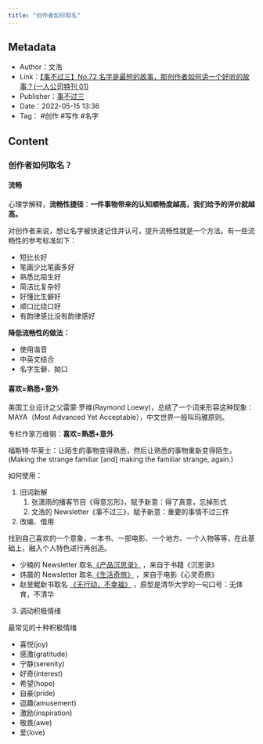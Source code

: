 ```yaml
---
title: "创作者如何取名"
---
```

## Metadata
- Author：文浩
- Link：[【事不过三】No.72 名字是最短的故事，那创作者如何讲一个好听的故事？(一人公司特刊 01) ](https://via.zhubai.love/posts/2131103449796943872)
- Publisher：[事不过三](https://via.zhubai.love)
- Date：2022-05-15 13:36
- Tag： #创作 #写作 #名字
## Content
### 创作者如何取名？
#### 流畅
心理学解释，**流畅性捷径**：**一件事物带来的认知顺畅度越高，我们给予的评价就越高。**

对创作者来说，想让名字被快速记住并认可，提升流畅性就是一个方法。有一些流畅性的参考标准如下：

- 短比长好
- 笔画少比笔画多好
- 熟悉比陌生好
- 简洁比复杂好
- 好懂比生僻好
- 顺口比绕口好
- 有韵律感比没有韵律感好

**降低流畅性的做法：**

- 使用谐音
- 中英文结合
- 名字生僻、拗口
#### 喜欢=熟悉+意外
美国工业设计之父雷蒙·罗维(Raymond Loewy)，总结了一个词来形容这种现象：MAYA（Most Advanced Yet Acceptable），中文世界一般叫玛雅原则。

专栏作家万维钢：**喜欢=熟悉+意外**

福斯特·华莱士：让陌生的事物变得熟悉，然后让熟悉的事物重新变得陌生。(Making the strange familiar [and] making the familiar strange, again.)

如何使用：

1. 旧词新解
	 1. 张潇雨的播客节目《得意忘形》，赋予新意：得了真意，忘掉形式
	 2. 文浩的 Newsletter《事不过三》，赋予新意：重要的事情不过三件
2. 改编、借用

找到自己喜欢的一个意象，一本书、一部电影、一个地方、一个人物等等，在此基础上，融入个人特色进行再创造。

- 少楠的 Newsletter 取名[《产品沉思录》](https://www.pmthinking.com/) ，来自于书籍《沉思录》
- 炜晨的 Newsletter 取名[《生活奇旅》](https://weichen.zhubai.love/) ，来自于电影《心灵奇旅》
- 赵昱鲲新书取名 [《无行动，不幸福》](https://book.douban.com/subject/35779261/) ，原型是清华大学的一句口号：无体育，不清华

3. 调动积极情绪

最常见的十种积极情绪
- 喜悦(joy)
- 感激(gratitude)
- 宁静(serenity)
- 好奇(interest)
- 希望(hope)
- 自豪(pride)
- 逗趣(amusement)
- 激励(inspiration)
- 敬畏(awe)
- 爱(love)